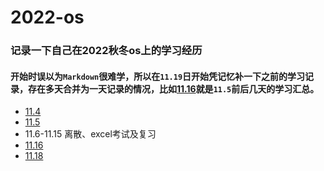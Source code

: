 # 2022-os
### 记录一下自己在2022秋冬os上的学习经历
#### 开始时误以为`Markdown`很难学，所以在`11.19`日开始凭记忆补一下之前的学习记录，存在多天合并为一天记录的情况，比如[11.16](https://github.com/gongchaosheng/2022-os/blob/main/Diary/11.5.md)就是`11.5`前后几天的学习汇总。
+ [11.4](https://github.com/gongchaosheng/2022-os-/blob/main/Diary/11.4.md)
+ [11.5](https://github.com/gongchaosheng/2022-os/blob/main/Diary/11.5.md)
+ 11.6-11.15 离散、excel考试及复习
+ [11.16](https://github.com/gongchaosheng/2022-os/blob/main/Diary/11.16.md)
+ [11.18](https://github.com/gongchaosheng/2022-os/blob/main/Diary/11.18.md)
